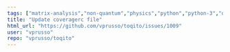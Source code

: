 ```yaml
---
tags: ["matrix-analysis","non-quantum","physics","python","python-3","quantum","quantum-computing","quantum-information","unitaryhack"]
title: "Update coveragerc file"
html_url: "https://github.com/vprusso/toqito/issues/1009"
user: "vprusso"
repo: "vprusso/toqito"
---
```


